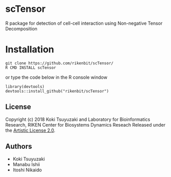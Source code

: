 # scTensor
 R package for detection of cell-cell interaction using Non-negative Tensor Decomposition

Installation
======
~~~~
git clone https://github.com/rikenbit/scTensor/
R CMD INSTALL scTensor
~~~~
or type the code below in the R console window
~~~~
library(devtools)
devtools::install_github("rikenbit/scTensor")
~~~~

## License
Copyright (c) 2018 Koki Tsuyuzaki and Laboratory for Bioinformatics Research, RIKEN Center for Biosystems Dynamics Reseach
Released under the [Artistic License 2.0](http://www.perlfoundation.org/artistic_license_2_0).

## Authors
- Koki Tsuyuzaki
- Manabu Ishii
- Itoshi Nikaido
